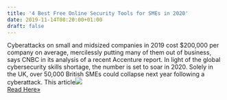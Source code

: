 ```yaml
---
title: '4 Best Free Online Security Tools for SMEs in 2020'
date: 2019-11-14T08:20:00+01:00
draft: false
---
```


Cyberattacks on small and midsized companies in 2019 cost $200,000 per company on average, mercilessly putting many of them out of business, says CNBC in its analysis of a recent Accenture report. In light of the global cybersecurity skills shortage, the number is set to soar in 2020. Solely in the UK, over 50,000 British SMEs could collapse next year following a cyberattack. This article![](http://feeds.feedburner.com/~r/TheHackersNews/~4/EEnzl2SofaI)  
[Read Here»](https://thehackernews.com/2019/11/online-website-security-tools.html)
